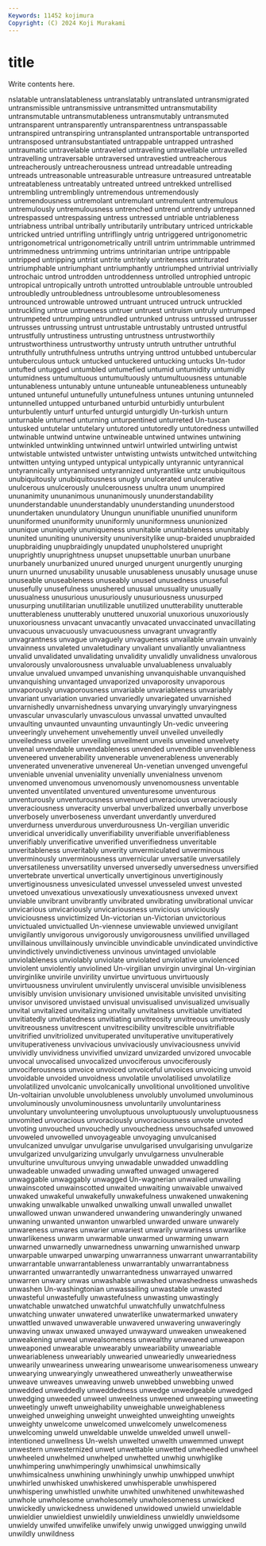 ```yaml
---
Keywords: 11452 kojimura
Copyright: (C) 2024 Koji Murakami
---
```


# title

Write contents here.



nslatable untranslatableness untranslatably untranslated untransmigrated untransmissible untransmissive
untransmitted untransmutability untransmutable untransmutableness untransmutably untransmuted untransparent untransparently untransparentness untranspassable
untranspired untranspiring untransplanted untransportable untransported untransposed untransubstantiated untrappable untrapped untrashed
untraumatic untravelable untraveled untraveling untravellable untravelled untravelling untraversable untraversed untravestied
untreacherous untreacherously untreacherousness untread untreadable untreading untreads untreasonable untreasurable untreasure
untreasured untreatable untreatableness untreatably untreated untreed untrekked untrellised untrembling untremblingly
untremendous untremendously untremendousness untremolant untremulant untremulent untremulous untremulously untremulousness untrenched
untrend untrendy untrepanned untrespassed untrespassing untress untressed untriable untriableness untriabness
untribal untribally untributarily untributary untriced untrickable untricked untried untrifling untriflingly
untrig untriggered untrigonometric untrigonometrical untrigonometrically untrill untrim untrimmable untrimmed untrimmedness
untrimming untrims untrinitarian untripe untrippable untripped untripping untrist untrite untritely
untriteness untriturated untriumphable untriumphant untriumphantly untriumphed untrivial untrivially untrochaic untrod
untrodden untroddenness untrolled untrophied untropic untropical untropically untroth untrotted untroublable
untrouble untroubled untroubledly untroubledness untroublesome untroublesomeness untrounced untrowable untrowed untruant
untruced untruck untruckled untruckling untrue untrueness untruer untruest untruism untruly
untrumped untrumpeted untrumping untrundled untrunked untruss untrussed untrusser untrusses untrussing
untrust untrustable untrustably untrusted untrustful untrustfully untrustiness untrusting untrustness untrustworthily
untrustworthiness untrustworthy untrusty untruth untruther untruthful untruthfully untruthfulness untruths untrying
unttrod untubbed untubercular untuberculous untuck untucked untuckered untucking untucks Un-tudor
untufted untugged untumbled untumefied untumid untumidity untumidly untumidness untumultuous untumultuously
untumultuousness untunable untunableness untunably untune untuneable untuneableness untuneably untuned untuneful
untunefully untunefulness untunes untuning untunneled untunnelled untupped unturbaned unturbid unturbidly
unturbulent unturbulently unturf unturfed unturgid unturgidly Un-turkish unturn unturnable unturned
unturning unturpentined unturreted Un-tuscan untusked untutelar untutelary untutored untutoredly untutoredness
untwilled untwinable untwind untwine untwineable untwined untwines untwining untwinkled untwinkling
untwinned untwirl untwirled untwirling untwist untwistable untwisted untwister untwisting untwists
untwitched untwitching untwitten untying untyped untypical untypically untyrannic untyrannical untyrannically
untyrannised untyrannized untyrantlike untz unubiquitous unubiquitously unubiquitousness unugly unulcerated unulcerative
unulcerous unulcerously unulcerousness unultra unum unumpired ununanimity ununanimous ununanimously ununderstandability
ununderstandable ununderstandably ununderstanding ununderstood unundertaken unundulatory Unungun ununifiable ununified ununiform
ununiformed ununiformity ununiformly ununiformness ununionized ununique ununiquely ununiqueness ununitable ununitableness
ununitably ununited ununiting ununiversity ununiversitylike unup-braided unupbraided unupbraiding unupbraidingly unupdated
unupholstered unupright unuprightly unuprightness unupset unupsettable unurban unurbane unurbanely unurbanized
unured unurged unurgent unurgently unurging unurn unurned unusability unusable unusableness
unusably unusage unuse unuseable unuseableness unuseably unused unusedness unuseful unusefully
unusefulness unushered unusual unusuality unusually unusualness unusurious unusuriously unusuriousness unusurped
unusurping unutilitarian unutilizable unutilized unutterability unutterable unutterableness unutterably unuttered unuxorial
unuxorious unuxoriously unuxoriousness unvacant unvacantly unvacated unvaccinated unvacillating unvacuous unvacuously
unvacuousness unvagrant unvagrantly unvagrantness unvague unvaguely unvagueness unvailable unvain unvainly
unvainness unvaleted unvaletudinary unvaliant unvaliantly unvaliantness unvalid unvalidated unvalidating unvalidity
unvalidly unvalidness unvalorous unvalorously unvalorousness unvaluable unvaluableness unvaluably unvalue unvalued
unvamped unvanishing unvanquishable unvanquished unvanquishing unvantaged unvaporized unvaporosity unvaporous unvaporously
unvaporousness unvariable unvariableness unvariably unvariant unvariation unvaried unvariedly unvariegated unvarnished
unvarnishedly unvarnishedness unvarying unvaryingly unvaryingness unvascular unvascularly unvasculous unvassal unvatted
unvaulted unvaulting unvaunted unvaunting unvauntingly Un-vedic unveering unveeringly unvehement unvehemently
unveil unveiled unveiledly unveiledness unveiler unveiling unveilment unveils unveined unvelvety
unvenal unvendable unvendableness unvended unvendible unvendibleness unveneered unvenerability unvenerable unvenerableness
unvenerably unvenerated unvenerative unvenereal Un-venetian unvenged unvengeful unveniable unvenial unveniality
unvenially unvenialness unvenom unvenomed unvenomous unvenomously unvenomousness unventable unvented unventilated
unventured unventuresome unventurous unventurously unventurousness unvenued unveracious unveraciously unveraciousness unveracity
unverbal unverbalized unverbally unverbose unverbosely unverboseness unverdant unverdantly unverdured unverdurness
unverdurous unverdurousness Un-vergilian unveridic unveridical unveridically unverifiability unverifiable unverifiableness unverifiably
unverificative unverified unverifiedness unveritable unveritableness unveritably unverity unvermiculated unverminous unverminously
unverminousness unvernicular unversatile unversatilely unversatileness unversatility unversed unversedly unversedness unversified
unvertebrate unvertical unvertically unvertiginous unvertiginously unvertiginousness unvesiculated unvessel unvesseled unvest
unvested unvetoed unvexatious unvexatiously unvexatiousness unvexed unvext unviable unvibrant unvibrantly
unvibrated unvibrating unvibrational unvicar unvicarious unvicariously unvicariousness unvicious unviciously unviciousness
unvictimized Un-victorian un-Victorian unvictorious unvictualed unvictualled Un-viennese unviewable unviewed unvigilant
unvigilantly unvigorous unvigorously unvigorousness unvilified unvillaged unvillainous unvillainously unvincible unvindicable
unvindicated unvindictive unvindictively unvindictiveness unvinous unvintaged unviolable unviolableness unviolably unviolate
unviolated unviolative unviolenced unviolent unviolently unviolined Un-virgilian unvirgin unvirginal Un-virginian
unvirginlike unvirile unvirility unvirtue unvirtuous unvirtuously unvirtuousness unvirulent unvirulently unvisceral
unvisible unvisibleness unvisibly unvision unvisionary unvisioned unvisitable unvisited unvisiting unvisor
unvisored unvistaed unvisual unvisualised unvisualized unvisually unvital unvitalized unvitalizing unvitally
unvitalness unvitiable unvitiated unvitiatedly unvitiatedness unvitiating unvitreosity unvitreous unvitreously unvitreousness
unvitrescent unvitrescibility unvitrescible unvitrifiable unvitrified unvitriolized unvituperated unvituperative unvituperatively unvituperativeness
unvivacious unvivaciously unvivaciousness unvivid unvividly unvividness unvivified unvizard unvizarded unvizored
unvocable unvocal unvocalised unvocalized unvociferous unvociferously unvociferousness unvoice unvoiced unvoiceful
unvoices unvoicing unvoid unvoidable unvoided unvoidness unvolatile unvolatilised unvolatilize unvolatilized
unvolcanic unvolcanically unvolitional unvolitioned unvolitive Un-voltairian unvoluble unvolubleness unvolubly unvolumed
unvoluminous unvoluminously unvoluminousness unvoluntarily unvoluntariness unvoluntary unvolunteering unvoluptuous unvoluptuously unvoluptuousness
unvomited unvoracious unvoraciously unvoraciousness unvote unvoted unvoting unvouched unvouchedly unvouchedness
unvouchsafed unvowed unvoweled unvowelled unvoyageable unvoyaging unvulcanised unvulcanized unvulgar unvulgarise
unvulgarised unvulgarising unvulgarize unvulgarized unvulgarizing unvulgarly unvulgarness unvulnerable unvulturine unvulturous
unvying unwadable unwadded unwaddling unwadeable unwaded unwading unwafted unwaged unwagered
unwaggable unwaggably unwagged Un-wagnerian unwailed unwailing unwainscoted unwainscotted unwaited unwaiting
unwaivable unwaived unwaked unwakeful unwakefully unwakefulness unwakened unwakening unwaking unwalkable
unwalked unwalking unwall unwalled unwallet unwallowed unwan unwandered unwandering unwanderingly
unwaned unwaning unwanted unwanton unwarbled unwarded unware unwarely unwareness unwares
unwarier unwariest unwarily unwariness unwarlike unwarlikeness unwarm unwarmable unwarmed unwarming
unwarn unwarned unwarnedly unwarnedness unwarning unwarnished unwarp unwarpable unwarped unwarping
unwarranness unwarrant unwarrantability unwarrantable unwarrantableness unwarrantably unwarrantabness unwarranted unwarrantedly unwarrantedness
unwarrayed unwarred unwarren unwary unwas unwashable unwashed unwashedness unwasheds unwashen
Un-washingtonian unwassailing unwastable unwasted unwasteful unwastefully unwastefulness unwasting unwastingly unwatchable
unwatched unwatchful unwatchfully unwatchfulness unwatching unwater unwatered unwaterlike unwatermarked unwatery
unwattled unwaved unwaverable unwavered unwavering unwaveringly unwaving unwax unwaxed unwayed
unwayward unweaken unweakened unweakening unweal unwealsomeness unwealthy unweaned unweapon unweaponed
unwearable unwearably unweariability unweariable unweariableness unweariably unwearied unweariedly unweariedness unwearily
unweariness unwearing unwearisome unwearisomeness unweary unwearying unwearyingly unweathered unweatherly unweatherwise
unweave unweaves unweaving unweb unwebbed unwebbing unwed unwedded unweddedly unweddedness
unwedge unwedgeable unwedged unwedging unweeded unweel unweelness unweened unweeping unweeting
unweetingly unweft unweighability unweighable unweighableness unweighed unweighing unweight unweighted unweighting
unweights unweighty unwelcome unwelcomed unwelcomely unwelcomeness unwelcoming unweld unweldable unwelde
unwelded unwell unwell-intentioned unwellness Un-welsh unwelted unwelth unwemmed unwept unwestern
unwesternized unwet unwettable unwetted unwheedled unwheel unwheeled unwhelmed unwhelped unwhetted
unwhig unwhiglike unwhimpering unwhimperingly unwhimsical unwhimsically unwhimsicalness unwhining unwhiningly unwhip
unwhipped unwhipt unwhirled unwhisked unwhiskered unwhisperable unwhispered unwhispering unwhistled unwhite
unwhited unwhitened unwhitewashed unwhole unwholesome unwholesomely unwholesomeness unwicked unwickedly unwickedness
unwidened unwidowed unwield unwieldable unwieldier unwieldiest unwieldily unwieldiness unwieldly unwieldsome
unwieldy unwifed unwifelike unwifely unwig unwigged unwigging unwild unwildly unwildness
